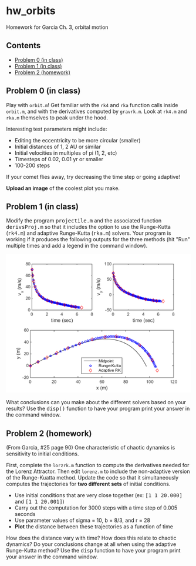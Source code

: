 # hw_orbits
Homework for Garcia Ch. 3, orbital motion

## Contents

<div>
  
*   [Problem 0 (in class)](#1)
*   [Problem 1 (in class)](#2)
*   [Problem 2 (homework)](#3)

</div>

## Problem 0 (in class)<a name="1"></a>

Play with `orbit.m`! Get familiar with the `rk4` and `rka` function calls inside `orbit.m`, and with
the derivatives computed by `gravrk.m`. Look at `rk4.m` and `rka.m` themselves to peak under the hood.

Interesting test parameters might include:
 * Editing the eccentricity to be more circular (smaller)
 * Initial distances of 1, 2 AU or similar
 * Initial velocities in multiples of pi (1, 2, etc)
 * Timesteps of 0.02, 0.01 yr or smaller
 * 100-200 steps

If your comet flies away, try decreasing the time step or going adaptive!

**Upload an image** of the coolest plot you make.

## Problem 1 (in class)<a name="2"></a>

Modify the program <tt>projectile.m</tt> and the associated function <tt>derivsProj.m</tt> so that it includes the option to use the Runge-Kutta (<tt>rk4.m</tt>) and adaptive Runge-Kutta (<tt>rka.m</tt>) solvers. Your program is working if it produces the following outputs for the three methods (hit "Run" multiple times and add a legend in the command window).

![Problem 1](ProjectileRK.png)

What conclusions can you make about the different solvers based on your results? Use the <tt>disp()</tt> function to have your program print your answer in the command window.

## Problem 2 (homework)<a name="3"></a>

(From <it>Garcia</it>, #25 page 90) One characteristic of chaotic dynamics is sensitivity to initial 
conditions. 

First, complete the `lorzrk.m` function to compute the derivatives needed for the Lorenz Attractor.
Then edit `lorenz.m` to include the non-adaptive version of the Runge-Kuatta method. Update the code so that 
it simultaneously computes the trajectories for **two different sets** of initial conditions.
 * Use initial conditions that are very close together (ex: <tt>[1 1 20.000]</tt> and <tt>[1 1 20.001]</tt>)
 * Carry out the computation for 3000 steps with a time step of 0.005 seconds
 * Use parameter values of sigma = 10, b = 8/3, and r = 28
 * **Plot** the distance between these trajectories as a function of time
 
How does the distance vary with time? How does this relate to chaotic dynamics?
Do your conclusions change at all when using the adaptive Runge-Kutta method? 
Use the <tt>disp</tt> function to have your program print your answer in the command window.
